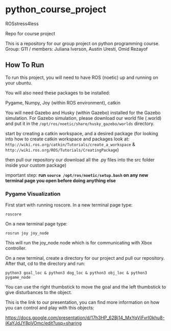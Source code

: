 # python_course_project
ROSstress4less

Repo for course project

This is a repository for our group project on python programming course. 
Group: G11 / members: Juliana Iverson, Austin Uresti, Omid Rezayof




## How To Run
To run this project, you will need to have ROS (noetic) up and running on your ubuntu. 

You will also need these packages to be installed:

Pygame, Numpy, Joy (within ROS environment), catkin

You will need Gazebo and Husky (within Gazebo) installed for the Gazebo simulation. 
For Gazebo simulation, please download our world file (.world) and put it in the 
`/opt/ros/noetic/share/husky_gazebo/worlds`
directory. 

start by creating a catkin workspace, and a desired package (for looking into how to create catkin workspace and packages look at: 
`http://wiki.ros.org/catkin/Tutorials/create_a_workspace` & `http://wiki.ros.org/ROS/Tutorials/CreatingPackage`)

then pull our repository our download all the .py files into the src folder inside your custom package)

important step: **run `source /opt/ros/noetic/setup.bash` on any new terminal page you open before doing anything else**

### Pygame Visualization


First start with running roscore. In a new terminal page type:

`roscore`


On a new terminal page type:

`rosrun joy joy_node`

This will run the joy_node node which is for communicating with Xbox controller. 


On a new terminal, create a directory for our project and pull our repository. After that, cd to the directory and run:

`python3 goal_loc & python3 dog_loc & python3 obj_loc & python3 pygame_node`

You can use the right thumbstick to move the goal and the left thumbstick to give disturbances to the object. 

This is the link to our presentation, you can find more information on how you can control and play with this objects:

https://docs.google.com/presentation/d/17h3HP_62Bj14_MxYqViFvrI0khu8-iKaYJdJY8pVOmc/edit?usp=sharing

